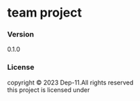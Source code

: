 # team project

### Version
0.1.0

### License

copyright &copy; 2023 Dep-11.All rights reserved <br>
this project is licensed under 
